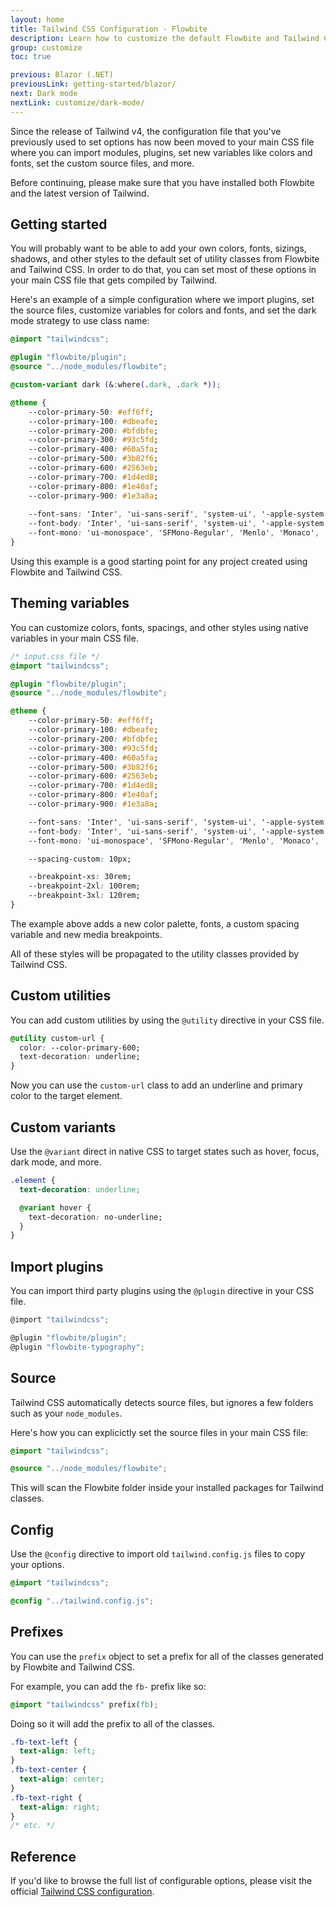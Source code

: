 ```yaml
---
layout: home
title: Tailwind CSS Configuration - Flowbite
description: Learn how to customize the default Flowbite and Tailwind CSS options and styles
group: customize
toc: true

previous: Blazor (.NET)
previousLink: getting-started/blazor/
next: Dark mode
nextLink: customize/dark-mode/
---
```


Since the release of Tailwind v4, the configuration file that you've previously used to set options has now been moved to your main CSS file where you can import modules, plugins, set new variables like colors and fonts, set the custom source files, and more.

Before continuing, please make sure that you have installed both Flowbite and the latest version of Tailwind.

## Getting started

You will probably want to be able to add your own colors, fonts, sizings, shadows, and other styles to the default set of utility classes from Flowbite and Tailwind CSS. In order to do that, you can set most of these options in your main CSS file that gets compiled by Tailwind.

Here's an example of a simple configuration where we import plugins, set the source files, customize variables for colors and fonts, and set the dark mode strategy to use class name:

```css
@import "tailwindcss";

@plugin "flowbite/plugin";
@source "../node_modules/flowbite";

@custom-variant dark (&:where(.dark, .dark *));

@theme {
    --color-primary-50: #eff6ff;
    --color-primary-100: #dbeafe;
    --color-primary-200: #bfdbfe;
    --color-primary-300: #93c5fd;
    --color-primary-400: #60a5fa;
    --color-primary-500: #3b82f6;
    --color-primary-600: #2563eb;
    --color-primary-700: #1d4ed8;
    --color-primary-800: #1e40af;
    --color-primary-900: #1e3a8a;
    
    --font-sans: 'Inter', 'ui-sans-serif', 'system-ui', '-apple-system', 'system-ui', 'Segoe UI', 'Roboto', 'Helvetica Neue', 'Arial', 'Noto Sans', 'sans-serif', 'Apple Color Emoji', 'Segoe UI Emoji', 'Segoe UI Symbol', 'Noto Color Emoji';
    --font-body: 'Inter', 'ui-sans-serif', 'system-ui', '-apple-system', 'system-ui', 'Segoe UI', 'Roboto', 'Helvetica Neue', 'Arial', 'Noto Sans', 'sans-serif', 'Apple Color Emoji', 'Segoe UI Emoji', 'Segoe UI Symbol', 'Noto Color Emoji';
    --font-mono: 'ui-monospace', 'SFMono-Regular', 'Menlo', 'Monaco', 'Consolas', 'Liberation Mono', 'Courier New', 'monospace';
}
```

Using this example is a good starting point for any project created using Flowbite and Tailwind CSS.

## Theming variables

You can customize colors, fonts, spacings, and other styles using native variables in your main CSS file.

```css
/* input.css file */
@import "tailwindcss";

@plugin "flowbite/plugin";
@source "../node_modules/flowbite";

@theme {
    --color-primary-50: #eff6ff;
    --color-primary-100: #dbeafe;
    --color-primary-200: #bfdbfe;
    --color-primary-300: #93c5fd;
    --color-primary-400: #60a5fa;
    --color-primary-500: #3b82f6;
    --color-primary-600: #2563eb;
    --color-primary-700: #1d4ed8;
    --color-primary-800: #1e40af;
    --color-primary-900: #1e3a8a;

    --font-sans: 'Inter', 'ui-sans-serif', 'system-ui', '-apple-system', 'system-ui', 'Segoe UI', 'Roboto', 'Helvetica Neue', 'Arial', 'Noto Sans', 'sans-serif', 'Apple Color Emoji', 'Segoe UI Emoji', 'Segoe UI Symbol', 'Noto Color Emoji';
    --font-body: 'Inter', 'ui-sans-serif', 'system-ui', '-apple-system', 'system-ui', 'Segoe UI', 'Roboto', 'Helvetica Neue', 'Arial', 'Noto Sans', 'sans-serif', 'Apple Color Emoji', 'Segoe UI Emoji', 'Segoe UI Symbol', 'Noto Color Emoji';
    --font-mono: 'ui-monospace', 'SFMono-Regular', 'Menlo', 'Monaco', 'Consolas', 'Liberation Mono', 'Courier New', 'monospace';

    --spacing-custom: 10px;

    --breakpoint-xs: 30rem;
    --breakpoint-2xl: 100rem;
    --breakpoint-3xl: 120rem;
}
```

The example above adds a new color palette, fonts, a custom spacing variable and new media breakpoints.

All of these styles will be propagated to the utility classes provided by Tailwind CSS.

## Custom utilities

You can add custom utilities by using the `@utility` directive in your CSS file.

```css
@utility custom-url {
  color: --color-primary-600;
  text-decoration: underline;
}
```

Now you can use the `custom-url` class to add an underline and primary color to the target element.

## Custom variants

Use the `@variant` direct in native CSS to target states such as hover, focus, dark mode, and more.

```css
.element {
  text-decoration: underline;

  @variant hover {
    text-decoration: no-underline;
  }
}
```

## Import plugins

You can import third party plugins using the `@plugin` directive in your CSS file.

```javascript
@import "tailwindcss";

@plugin "flowbite/plugin";
@plugin "flowbite-typography";
```

## Source

Tailwind CSS automatically detects source files, but ignores a few folders such as your `node_modules`.

Here's how you can explicictly set the source files in your main CSS file:

```css
@import "tailwindcss";

@source "../node_modules/flowbite";
```

This will scan the Flowbite folder inside your installed packages for Tailwind classes.

## Config

Use the `@config` directive to import old `tailwind.config.js` files to copy your options.

```css
@import "tailwindcss";

@config "../tailwind.config.js";
```

## Prefixes

You can use the `prefix` object to set a prefix for all of the classes generated by Flowbite and Tailwind CSS.

For example, you can add the `fb-` prefix like so:

```css
@import "tailwindcss" prefix(fb);
```

Doing so it will add the prefix to all of the classes.

```css
.fb-text-left {
  text-align: left;
}
.fb-text-center {
  text-align: center;
}
.fb-text-right {
  text-align: right;
}
/* etc. */
```

## Reference

If you'd like to browse the full list of configurable options, please visit the official <a href="https://tailwindcss.com/docs/functions-and-directives" rel="nofollow" target="_blank">Tailwind CSS configuration</a>.